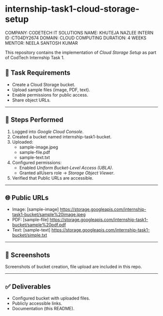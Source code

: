 # internship-task1-cloud-storage-setup
COMPANY: CODETECH IT SOLUTIONS 
NAME: KHUTEJA NAZLEE
INTERN ID :CT04DY2674
DOMAIN: CLOUD COMPUTING
DURATION: 4 WEEKS
MENTOR: NEELA SANTOSH KUMAR 

This repository contains the implementation of *Cloud Storage Setup* as part of CodTech Internship Task 1.  

## 📌 Task Requirements
- Create a Cloud Storage bucket.
- Upload sample files (image, PDF, text).
- Enable permissions for public access.
- Share object URLs.

---

## 🚀 Steps Performed
1. Logged into *Google Cloud Console*.
2. Created a bucket named internship-task1-bucket.
3. Uploaded:
   - sample-image.jpeg
   - sample-file.pdf
   - sample-text.txt
4. Configured permissions:
   - Enabled *Uniform Bucket-Level Access (UBLA)*.
   - Granted allUsers role → *Storage Object Viewer*.
5. Verified that Public URLs are accessible.

---

## 🌐 Public URLs
- Image: [sample-image]   https://storage.googleapis.com/internship-task1-bucket/sample%20image.jpeg 
- PDF: [sample-file]      https://storage.googleapis.com/internship-task1-bucket/sample%20pdf.pdf 
- Text: [sample-text]     https://storage.googleapis.com/internship-task1-bucket/simple.txt 

---

## 📸 Screenshots
Screenshots of bucket creation, file upload are included in this repo.

---

## ✅ Deliverables
- Configured bucket with uploaded files.
- Publicly accessible links.
- Documentation (this README).
